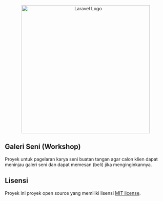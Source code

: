 <p align="center"><a href="https://laravel.com" target="_blank"><img src="https://raw.githubusercontent.com/laravel/art/master/logo-lockup/5%20SVG/2%20CMYK/1%20Full%20Color/laravel-logolockup-cmyk-red.svg" width="400" alt="Laravel Logo"></a></p>

## Galeri Seni (Workshop)

Proyek untuk pagelaran karya seni buatan tangan agar calon klien dapat meninjau galeri seni dan dapat memesan (beli) jika menginginkannya.

## Lisensi

Proyek ini proyek open source yang memiliki lisensi [MIT license](https://opensource.org/licenses/MIT).
